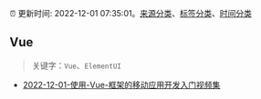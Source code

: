 :alarm_clock: 更新时间: 2022-12-01 07:35:01。[来源分类](../README.md)、[标签分类](../TAGS.md)、[时间分类](../TIMELINE.md)

## Vue


> 关键字：`Vue`、`ElementUI`



- [2022-12-01-使用-Vue-框架的移动应用开发入门视频集](https://www.v2ex.com/t/899333) 